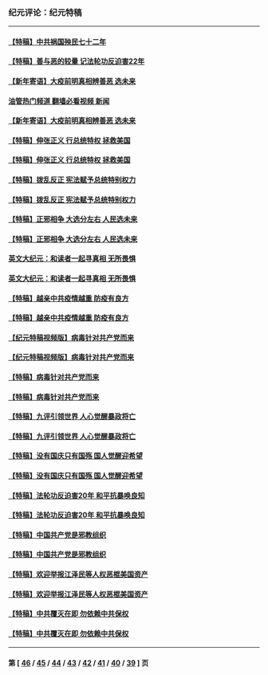 ### 纪元评论：纪元特稿
---
#### [【特稿】中共祸国殃民七十二年](../../pages/nsc424/n13272607.md?03020330) 
#### [【特稿】善与恶的较量 记法轮功反迫害22年](../../pages/nsc424/n13086597.md?03020330) 
#### [【新年寄语】大疫前明真相辨善恶 选未来](../../pages/nsc424/n12660855.md?03020330) 
#### [油管热门频道 翻墙必看视频 新闻](ok?03020330)
#### [【新年寄语】大疫前明真相辨善恶 选未来](../../pages/nsc424/n12660855.md?03020330) 
#### [【特稿】伸张正义 行总统特权 拯救美国](../../pages/nsc424/n12616806.md?03020330) 
#### [【特稿】伸张正义 行总统特权 拯救美国](../../pages/nsc424/n12616806.md?03020330) 
#### [【特稿】拨乱反正 宪法赋予总统特别权力](../../pages/nsc424/n12598306.md?03020330) 
#### [【特稿】拨乱反正 宪法赋予总统特别权力](../../pages/nsc424/n12598306.md?03020330) 
#### [【特稿】正邪相争 大选分左右 人民选未来](../../pages/nsc424/n12545208.md?03020330) 
#### [【特稿】正邪相争 大选分左右 人民选未来](../../pages/nsc424/n12545208.md?03020330) 
#### [英文大纪元：和读者一起寻真相 无所畏惧](../../pages/nsc424/n12542027.md?03020330) 
#### [英文大纪元：和读者一起寻真相 无所畏惧](../../pages/nsc424/n12542027.md?03020330) 
#### [【特稿】越亲中共疫情越重 防疫有良方](../../pages/nsc424/n12042989.md?03020330) 
#### [【特稿】越亲中共疫情越重 防疫有良方](../../pages/nsc424/n12042989.md?03020330) 
#### [【纪元特稿视频版】病毒针对共产党而来](../../pages/nsc424/n11977328.md?03020330) 
#### [【纪元特稿视频版】病毒针对共产党而来](../../pages/nsc424/n11977328.md?03020330) 
#### [【特稿】病毒针对共产党而来](../../pages/nsc424/n11928818.md?03020330) 
#### [【特稿】病毒针对共产党而来](../../pages/nsc424/n11928818.md?03020330) 
#### [【特稿】九评引领世界 人心觉醒暴政将亡](../../pages/nsc424/n11660496.md?03020330) 
#### [【特稿】九评引领世界 人心觉醒暴政将亡](../../pages/nsc424/n11660496.md?03020330) 
#### [【特稿】没有国庆只有国殇 国人觉醒迎希望](../../pages/nsc424/n11549354.md?03020330) 
#### [【特稿】没有国庆只有国殇 国人觉醒迎希望](../../pages/nsc424/n11549354.md?03020330) 
#### [【特稿】法轮功反迫害20年 和平抗暴唤良知](../../pages/nsc424/n11389135.md?03020330) 
#### [【特稿】法轮功反迫害20年 和平抗暴唤良知](../../pages/nsc424/n11389135.md?03020330) 
#### [【特稿】中国共产党是邪教组织](../../pages/nsc424/n11355551.md?03020330) 
#### [【特稿】中国共产党是邪教组织](../../pages/nsc424/n11355551.md?03020330) 
#### [【特稿】欢迎举报江泽民等人权恶棍美国资产](../../pages/nsc424/n11303040.md?03020330) 
#### [【特稿】欢迎举报江泽民等人权恶棍美国资产](../../pages/nsc424/n11303040.md?03020330) 
#### [【特稿】中共覆灭在即 勿依赖中共保权](../../pages/nsc424/n11278510.md?03020330) 
#### [【特稿】中共覆灭在即 勿依赖中共保权](../../pages/nsc424/n11278510.md?03020330) 

---
#### 第 [ [46](./46.md?03020330) / [45](./45.md?03020330) / [44](./44.md?03020330) / [43](./43.md?03020330) / [42](./42.md?03020330) / [41](./41.md?03020330) / [40](./40.md?03020330) / [39](./39.md?03020330) ] 页

